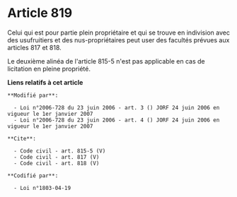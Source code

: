 # Article 819

Celui qui est pour partie plein propriétaire et qui se trouve en indivision avec des usufruitiers et des nus-propriétaires
peut user des facultés prévues aux articles 817 et 818. 

Le deuxième alinéa de l'article 815-5 n'est pas applicable en cas de licitation en pleine propriété.

**Liens relatifs à cet article**

	**Modifié par**:

	  - Loi n°2006-728 du 23 juin 2006 - art. 3 () JORF 24 juin 2006 en vigueur le 1er janvier 2007
	  - Loi n°2006-728 du 23 juin 2006 - art. 4 () JORF 24 juin 2006 en vigueur le 1er janvier 2007

	**Cite**:

	  - Code civil - art. 815-5 (V)
	  - Code civil - art. 817 (V)
	  - Code civil - art. 818 (V)

	**Codifié par**:

	  - Loi n°1803-04-19
